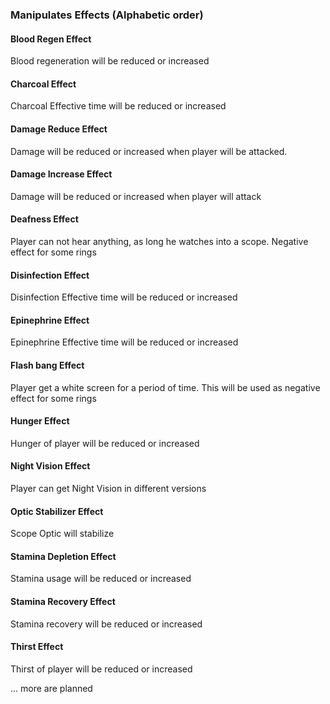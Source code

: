 ### Manipulates Effects (Alphabetic order)

#### Blood Regen Effect
Blood regeneration will be reduced or increased

#### Charcoal Effect
Charcoal Effective time will be reduced or increased

#### Damage Reduce Effect
Damage will be reduced or increased when player will be attacked.

#### Damage Increase Effect
Damage will be reduced or increased when player will attack

#### Deafness Effect
Player can not hear anything, as long he watches into a scope. Negative effect for some rings

#### Disinfection Effect
Disinfection Effective time will be reduced or increased

#### Epinephrine Effect
Epinephrine Effective time will be reduced or increased

#### Flash bang Effect
Player get a white screen for a period of time. This will be used as negative effect for some rings

#### Hunger Effect
Hunger of player will be reduced or increased

#### Night Vision Effect
Player can get Night Vision in different versions

#### Optic Stabilizer Effect
Scope Optic will stabilize

#### Stamina Depletion Effect
Stamina usage will be reduced or increased

#### Stamina Recovery Effect
Stamina recovery will be reduced or increased

#### Thirst Effect
Thirst of player will be reduced or increased

... more are planned